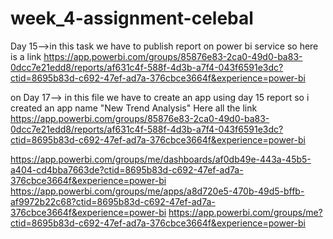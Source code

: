 # week_4-assignment-celebal
Day 15-->in this task we have to publish report on power bi service so here is a link          https://app.powerbi.com/groups/85876e83-2ca0-49d0-ba83-0dcc7e21edd8/reports/af631c4f-588f-4d3b-a7f4-043f6591e3dc?ctid=8695b83d-c692-47ef-ad7a-376cbce3664f&experience=power-bi

on Day 17--> in this file we have to create an app using day 15 report so i created an app name "New Trend Analysis"   Here all the link 
https://app.powerbi.com/groups/85876e83-2ca0-49d0-ba83-0dcc7e21edd8/reports/af631c4f-588f-4d3b-a7f4-043f6591e3dc?ctid=8695b83d-c692-47ef-ad7a-376cbce3664f&experience=power-bi

https://app.powerbi.com/groups/me/dashboards/af0db49e-443a-45b5-a404-cd4bba7663de?ctid=8695b83d-c692-47ef-ad7a-376cbce3664f&experience=power-bi
https://app.powerbi.com/groups/me/apps/a8d720e5-470b-49d5-bffb-af9972b22c68?ctid=8695b83d-c692-47ef-ad7a-376cbce3664f&experience=power-bi
https://app.powerbi.com/groups/me?ctid=8695b83d-c692-47ef-ad7a-376cbce3664f&experience=power-bi
